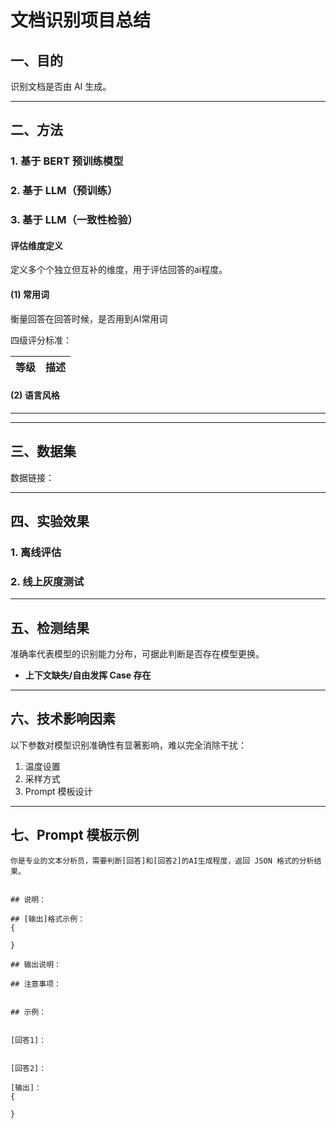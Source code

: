 # 文档识别项目总结

## 一、目的

识别文档是否由 AI 生成。

---

## 二、方法

### 1. 基于 BERT 预训练模型

### 2. 基于 LLM（预训练）

### 3. 基于 LLM（一致性检验）

#### 评估维度定义

定义多个个独立但互补的维度，用于评估回答的ai程度。

#### (1) 常用词

衡量回答在回答时候，是否用到AI常用词

四级评分标准：

| 等级 | 描述                            |
| -- | ----------------------------- |


#### (2) 语言风格



---


---


## 三、数据集

数据链接：



---

## 四、实验效果

### 1. 离线评估


### 2. 线上灰度测试


---

## 五、检测结果

准确率代表模型的识别能力分布，可据此判断是否存在模型更换。

* **上下文缺失/自由发挥 Case 存在**


---

## 六、技术影响因素

以下参数对模型识别准确性有显著影响，难以完全消除干扰：

1. 温度设置
2. 采样方式
3. Prompt 模板设计

---

## 七、Prompt 模板示例

````text
你是专业的文本分析员，需要判断[回答]和[回答2]的AI生成程度，返回 JSON 格式的分析结果。


## 说明：

## [输出]格式示例：
{

}

## 输出说明：

## 注意事项：


## 示例：


[回答1]：


[回答2]：

[输出]：
{

}
````


